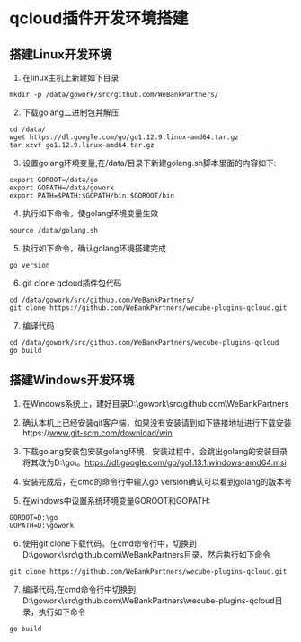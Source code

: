 # qcloud插件开发环境搭建

## 搭建Linux开发环境
1. 在linux主机上新建如下目录
```
mkdir -p /data/gowork/src/github.com/WeBankPartners/

```

2. 下载golang二进制包并解压
```
cd /data/
wget https://dl.google.com/go/go1.12.9.linux-amd64.tar.gz 
tar xzvf go1.12.9.linux-amd64.tar.gz 
```

3. 设置golang环境变量,在/data/目录下新建golang.sh脚本里面的内容如下:
```
export GOROOT=/data/go
export GOPATH=/data/gowork
export PATH=$PATH:$GOPATH/bin:$GOROOT/bin
```

4. 执行如下命令，使golang环境变量生效
```
source /data/golang.sh
```

5. 执行如下命令，确认golang环境搭建完成
```
go version
```

6. git clone qcloud插件包代码
```
cd /data/gowork/src/github.com/WeBankPartners/
git clone https://github.com/WeBankPartners/wecube-plugins-qcloud.git
```

7. 编译代码
```
cd /data/gowork/src/github.com/WeBankPartners/wecube-plugins-qcloud
go build 
```

## 搭建Windows开发环境
1. 在Windows系统上，建好目录D:\gowork\src\github.com\WeBankPartners

2. 确认本机上已经安装git客户端，如果没有安装请到如下链接地址进行下载安装https://www.git-scm.com/download/win

3. 下载golang安装包安装golang环境，安装过程中，会跳出golang的安装目录将其改为D:\go\。https://dl.google.com/go/go1.13.1.windows-amd64.msi

4. 安装完成后，在cmd的命令行中输入go version确认可以看到golang的版本号

5. 在windows中设置系统环境变量GOROOT和GOPATH:
```
GOROOT=D:\go
GOPATH=D:\gowork
```

6. 使用git clone下载代码。在cmd命令行中，切换到D:\gowork\src\github.com\WeBankPartners目录，然后执行如下命令
```
git clone https://github.com/WeBankPartners/wecube-plugins-qcloud.git
```

7. 编译代码,在cmd命令行中切换到D:\gowork\src\github.com\WeBankPartners\wecube-plugins-qcloud目录，执行如下命令
```
go build 
```